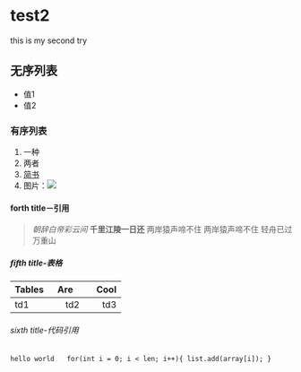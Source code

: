 # test2
this is my second try
## 无序列表
- 值1
- 值2
### 有序列表
1. 一种
2. 两者
3. [简书](http://www.jianshu.com)
4. 图片：![](http://upload-images.jianshu.io/upload_images/259-0ad0d0bfc1c608b6.jpg?imageMogr2/auto-orient/strip%7CimageView2/2/w/1240)
#### forth title－引用
> *朝辞白帝彩云间*
> **千里江陵一日还**
> 两岸猿声啼不住
> 两岸猿声啼不住
> 轻舟已过万重山
##### fifth title-表格
|Tables    |Are        |Cool  |
|----------|:---------:|-----:|
|td1       |td2        |td3   |
###### sixth title-代码引用
 `hello world `
 ` ` `
for(int i = 0; i < len; i++){
  list.add(array[i]);
}
 ` ` `
